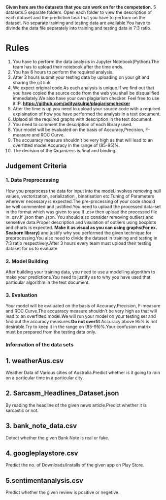 

**Given here are the datasets that you can work on for the competetion.**
5 datasets.5 separate folders.
Open each folder to view the description of each dataset and the prediction task that you have to perform on the dataset.
No separate training and testing data are available.You have to divinde the data file separately into training and testing data in 7:3 ratio.
# Rules
1. You have to perform the data analysis in Jupyter Notebook(Python).The team has to upload their notebook after the time ends.
2. You hav 6 hours to perform the required analysis.
3. After 3 hours submit your testing data by uploading on your git and sharing the git link.
4. We expect original code.As each analysis is unique.If we find out that you have copied the source code from the web you shall be disqualified immediately.We also have your own plagiarism checker. Feel free to use it :P. 
    **https://github.com/adityakulraj/plagiarismchecker**
5. After the time is up you need to upload your source code with a required explaination of how you have performed the analysis in a text document.
6. Uplaod all the required graphs with description in the text document.
7. You need to comment the description of each library used.
8. Your model will be evaluated on the basis of Accuracy,Precision, F-measure and ROC Curve.
9. The accuaracy measure shouldn't be very high as that will lead to an overfitted model.Accuracy in the range of (85-95)%.
10. The decision of the Qrganizers is final and binding.



## Judgement Criteria

### 1. Data Preprocessing 
How you preprocess the data for input into the model.Involves removing null values, vectorization, serialization , binarisation etc.Tuning of Parameters wherever necessary is expected.The pre-processing of your code should be well commented and justified.You need to upload the processed data-set in the format which was given to you.If .csv then upload the processed file in .csv.If .json then .json.
You should also consider removing outliers and sensetive data.Proper description and visulation of outliers using boxplots and charts is expected.
**Make it as visual as you can using graphs(For ex. Seaborn library)** and justify why you performed the given technique for preprocessing.You also need to divide the dataset in training and testing in 7:3 ratio respectively.After 3 hours every team must upload their testing dataset for us to evaluate.



### 2. Model Building
After building your training data, you need to use a modelling algorithm to make your predictions.You need to justify as to why you have used that particular algorithm in the text document.


### 3. Evaluation
Your model will be evaluated on the basis of Accuracy,Precision, F-measure and ROC Curve.The accuaracy measure shouldn't be very high as that will lead to an overfitted model.We will run your model on your testing set and find out the accuracy measures.**Do not overfit**.Accuracy above 95% is not desirable.Try to keep it in the range on (85-95)%.Your confusion matrix must be prepared from the testing data only.


### Information of the data sets

## 1. weatherAus.csv
Weather Data of Various cities of Australia.Predict whether is it going to rain on a particular time in a particular city.

## 2. Sarcasm_Headlines_Dataset.json
By reading the headline of the given news article.Predict whether it is sarcastic or not.

## 3. bank_note_data.csv
Detect whether the given Bank Note is real or fake.

## 4. googleplaystore.csv
Predict the no. of Downloads/Installs of the given app on Play Store.

## 5.sentimentanalysis.csv
Predict whether the given review is positive or negetive.
